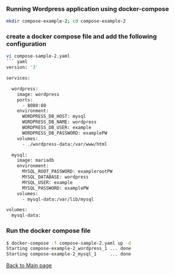 ### Running Wordpress application using docker-compose
``` bash
mkdir compose-example-2; cd compose-example-2
```
### create a docker compose file and add the following configuration
``` bash
vi compose-sample-2.yaml
``` yaml
version: '3'

services:

  wordpress:
    image: wordpress
    ports:
      - 8080:80
    environment:
      WORDPRESS_DB_HOST: mysql
      WORDPRESS_DB_NAME: wordpress
      WORDPRESS_DB_USER: example
      WORDPRESS_DB_PASSWORD: examplePW
    volumes:
      - ./wordpress-data:/var/www/html

  mysql:
    image: mariadb
    environment:
      MYSQL_ROOT_PASSWORD: examplerootPW
      MYSQL_DATABASE: wordpress
      MYSQL_USER: example
      MYSQL_PASSWORD: examplePW
    volumes:
      - mysql-data:/var/lib/mysql

volumes:
  mysql-data:
```
### Run the docker compose file
``` bash
$ docker-compose -f compose-sample-2.yaml up -d
Starting compose-example-2_wordpress_1 ... done
Starting compose-example-2_mysql_1     ... done
```
[Back to Main page](https://github.com/blrk/learn-docker.io/wiki)
